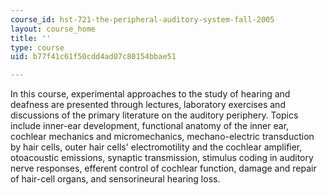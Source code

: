 ```yaml
---
course_id: hst-721-the-peripheral-auditory-system-fall-2005
layout: course_home
title: ''
type: course
uid: b77f41c61f50cdd4ad07c80154bbae51

---
```

In this course, experimental approaches to the study of hearing and deafness are presented through lectures, laboratory exercises and discussions of the primary literature on the auditory periphery. Topics include inner-ear development, functional anatomy of the inner ear, cochlear mechanics and micromechanics, mechano-electric transduction by hair cells, outer hair cells' electromotility and the cochlear amplifier, otoacoustic emissions, synaptic transmission, stimulus coding in auditory nerve responses, efferent control of cochlear function, damage and repair of hair-cell organs, and sensorineural hearing loss.
